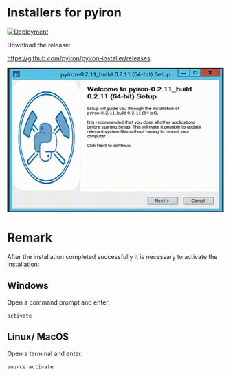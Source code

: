 # Installers for pyiron 
[![Deployment](https://github.com/pyiron/pyiron-installer/workflows/Deploy/badge.svg)](https://github.com/pyiron/pyiron-installer/actions)

Download the release: 

https://github.com/pyiron/pyiron-installer/releases

![Preview](install.gif)

# Remark 
After the installation completed successfully it is necessary to activate the installation: 

## Windows 
Open a command prompt and enter:
```
activate 
```  
## Linux/ MacOS 
Open a terminal and enter: 
```
source activate
```
